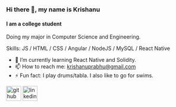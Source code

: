 ### Hi there 👋, my name is Krishanu
#### I am a college student
Doing my major in Computer Science and Engineering.


Skills:  JS / HTML / CSS / Angular / NodeJS / MySQL / React Native

- 🌱 I’m currently learning React Native and Solidity.
- 📫 How to reach me: krishanuprabhu@gmail.com 
- ⚡ Fun fact: I play drums/tabla. I also like to go for swims. 


[<img src='https://cdn.jsdelivr.net/npm/simple-icons@3.0.1/icons/github.svg' alt='github' height='40'>](https://github.com/krishanu-d)  [<img src='https://cdn.jsdelivr.net/npm/simple-icons@3.0.1/icons/linkedin.svg' alt='linkedin' height='40'>](https://www.linkedin.com/in/krishanu-p/)  

